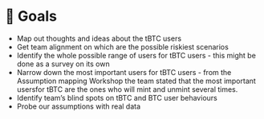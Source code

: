 # 🎯 Goals

* Map out thoughts and ideas about the tBTC users
* Get team alignment on which are the possible riskiest scenarios
* Identify the whole possible range of users for tBTC users - this might be done as a survey on its own
* Narrow down the most important users for tBTC users - from the Assumption mapping Workshop the team stated that the most important usersfor tBTC are the ones who will mint and unmint several times.
* Identify team’s blind spots on tBTC and BTC user behaviours
* Probe our assumptions with real data
